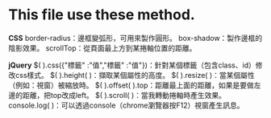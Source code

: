 # This file use these method.

**CSS**
border-radius：邊框變弧形，可用來製作圓形。
box-shadow：製作邊框的陰影效果。
scrollTop：從頁面最上方到某捲軸位置的距離。

**jQuery**
$( ).css({"標籤" :"值","標籤" :"值"})：針對某個標籤（包含class、id）修改css樣式。
$( ).height( )：擷取某個屬性的高度。
$( ).resize( )：當某個屬性（例如：視窗）被縮放時。
$( ).offset( ).top：距離最上面的距離，如果是要做左邊的距離，把top改成left。
$( ).scroll( )：當我轉動捲軸時產生效果。
console.log( )：可以透過console（chrome瀏覽器按F12）視窗產生訊息。
